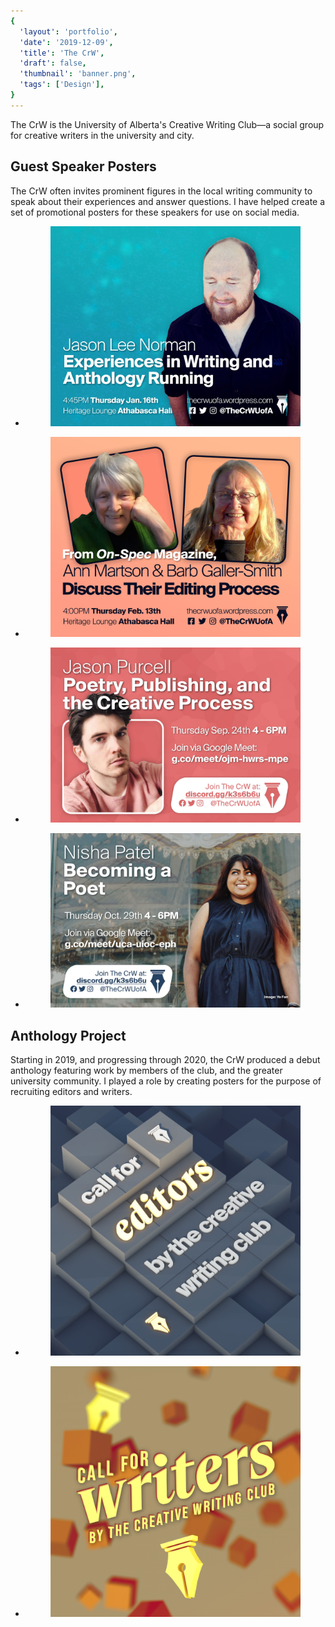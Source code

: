 ```yaml
---
{
  'layout': 'portfolio',
  'date': '2019-12-09',
  'title': 'The CrW',
  'draft': false,
  'thumbnail': 'banner.png',
  'tags': ['Design'],
}
---
```


<p class="intro_text">
The CrW is the University of Alberta's Creative Writing Club—a social group for creative writers in the university and city.
</p>

## Guest Speaker Posters

The CrW often invites prominent figures in the local writing community to speak about their experiences and answer questions. I have helped create a set of promotional posters for these speakers for use on social media.

<ul class="gallery">
  <li>
    <figure>
      <img src="jason-lee-norman.jpg" alt="Poster with a photograph of the guest speaker, Jason Lee Norman, on a blue background. The name of the speaker, and the title of the event, 'Experiences in Writing and Anthology Running', are overlaid on top.">
    </figure>
  </li>
  <li>
    <figure>
      <img src="barb-galler-smith-ann-marston.jpg" alt="Poster with a photograph of the two guest speakers, Ann Martson and Barb Galler-Smith, editors from On-Spec Magazine, on an orange background. The title of the event is 'From On-Spec Magazine, Ann Martson & Barb Galler-Smith Discuss Their Editing Process'.">
    </figure>
  </li>
  <li>
    <figure>
      <img src="jason-purcell.jpg" alt="Poster with a photograph of the guest speaker, Jason Purcell, on a peach background. The name of the speaker, and the title of the event, 'Poetry, Publishing, and the Creative Process', are overlaid on top.">
    </figure>
  </li>
  <li>
    <figure>
      <img src="nisha-patel.jpg" alt="Poster with a photograph of the guest speaker, Nisha Patel. The original photograph is taken by Ye Fan. The name of the speaker, and the title of the event, 'Becoming a Poet', are overlaid on top.">
    </figure>
  </li>
</ul>

## Anthology Project

Starting in 2019, and progressing through 2020, the CrW produced a debut anthology featuring work by members of the club, and the greater university community. I played a role by creating posters for the purpose of recruiting editors and writers.

<ul class="gallery">
  <li>
    <figure>
      <img src="call-for-editors-square.png" alt="Square poster displaying the group's logo and the words 'Call for editors by the Creative Writing Club'.">
    </figure>
  </li>
  <li>
    <figure>
      <img src="call-for-writers-square.png" alt="Square poster displaying the group's logo and the words 'Call for writers by the Creative Writing Club'.">
    </figure>
  </li>
</ul>

